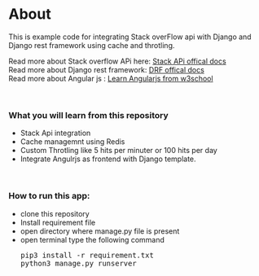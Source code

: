 # About

This is example code for integrating Stack overFlow api with Django and Django rest framework using cache and throtling.

Read more about Stack overflow APi here: <a href='https://stackapi.readthedocs.io/en/latest/'  target="_blank"> Stack APi offical docs </a> <br>
Read more about Django rest framework: <a href='https://www.django-rest-framework.org/#quickstart'  target="_blank"> DRF offical docs </a> <br>
Read more about Angular js : <a href='https://www.w3schools.com/'  target="_blank"> Learn Angularjs from w3school </a> 

<br>
<h3> What you will learn from this repository </h3>
<ul>
    <li> Stack Api integration </li>
    <li> Cache managemnt using Redis </li>
    <li> Custom Throtling like 5 hits per minuter or 100 hits per day </li>
    <li> Integrate Angulrjs as frontend with Django template. </li>
</ul>
<br>
<h3>How to run this app:</h3>
<ul>
	<li>clone this repository</li>
	<li>Install requirement file</li>
	<li>open directory where manage.py file is present</li>
	<li>open terminal  type the following command
<pre>pip3 install -r requirement.txt
python3 manage.py runserver</pre>
</li>
</ul>


